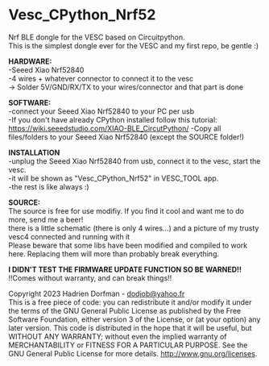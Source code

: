 # Vesc_CPython_Nrf52

Nrf BLE dongle for the VESC based on Circuitpython.<br />
This is the simplest dongle ever for the VESC and my first repo, be gentle :)<br />

**HARDWARE:** <br />
-Seeed Xiao Nrf52840 <br />
-4 wires + whatever connector to connect it to the vesc <br />
-> Solder 5V/GND/RX/TX to your wires/connector and that part is done

**SOFTWARE:**<br />
-connect your Seeed Xiao Nrf52840 to your PC per usb <br />
-If you don't have already CPython installed follow this tutorial: <br />
    https://wiki.seeedstudio.com/XIAO-BLE_CircutPython/
-Copy all files/folders to your Seeed Xiao Nrf52840 (except the SOURCE folder!) <br />

**INSTALLATION** <br />
-unplug the Seeed Xiao Nrf52840 from usb, connect it to the vesc, start the vesc. <br />
-it will be shown as "Vesc_CPython_Nrf52" in VESC_TOOL app. <br />
-the rest is like always :) <br />

**SOURCE:** <br />
The source is free for use modifiy. If you find it cool and want me to do more, send me a beer!  <br />
there is a little schematic (there is only 4 wires...) and a picture of my trusty vesc4 connected and running with it <br />
Please beware that some libs have been modified and compiled to work here. Replacing them will more than probably break everything. <br />

**I DIDN'T TEST THE FIRMWARE UPDATE FUNCTION SO BE WARNED!!**  <br />
!!Comes without warranty, and can break things!! <br />

Copyright 2023 Hadrien Dorfman - dodjob@yahoo.fr <br />
This is a free piece of code: you can redistribute it and/or modify
it under the terms of the GNU General Public License as published by
the Free Software Foundation, either version 3 of the License, or
(at your option) any later version.
This code is distributed in the hope that it will be useful,
but WITHOUT ANY WARRANTY; without even the implied warranty of
MERCHANTABILITY or FITNESS FOR A PARTICULAR PURPOSE.  See the
GNU General Public License for more details.
http://www.gnu.org/licenses.
